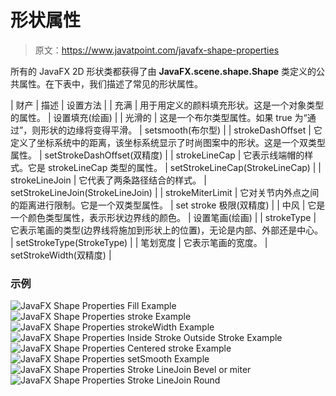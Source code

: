 # 形状属性

> 原文：<https://www.javatpoint.com/javafx-shape-properties>

所有的 JavaFX 2D 形状类都获得了由 **JavaFX.scene.shape.Shape** 类定义的公共属性。在下表中，我们描述了常见的形状属性。

| 财产 | 描述 | 设置方法 |
| 充满 | 用于用定义的颜料填充形状。这是一个对象<paint>类型的属性。</paint> | 设置填充(绘画) |
| 光滑的 | 这是一个布尔类型属性。如果 true 为“通过”，则形状的边缘将变得平滑。 | setsmooth(布尔型) |
| strokeDashOffset | 它定义了坐标系统中的距离，该坐标系统显示了时尚图案中的形状。这是一个双类型属性。 | setStrokeDashOffset(双精度) |
| strokeLineCap | 它表示线端帽的样式。它是 strokeLineCap 类型的属性。 | setStrokeLineCap(StrokeLineCap) |
| strokeLineJoin | 它代表了两条路径结合的样式。 | setStrokeLineJoin(StrokeLineJoin) |
| strokeMiterLimit | 它对关节内外点之间的距离进行限制。它是一个双类型属性。 | set stroke 极限(双精度) |
| 中风 | 它是一个颜色类型属性，表示形状边界线的颜色。 | 设置笔画(绘画) |
| strokeType | 它表示笔画的类型(边界线将施加到形状上的位置)，无论是内部、外部还是中心。 | setStrokeType(StrokeType) |
| 笔划宽度 | 它表示笔画的宽度。 | setStrokeWidth(双精度) |

### 示例

![JavaFX Shape Properties Fill Example](../img/bd8f7f95dde61059eeb14b650c1fb019.png)
![JavaFX Shape Properties stroke Example](../img/81cdce1494323a8604c02b770c76141f.png)
![JavaFX Shape Properties strokeWidth Example](../img/260abb059621c1b3568fb81b688dc663.png)
![JavaFX Shape Properties Inside Stroke Outside Stroke Example](../img/121f349aa30fab53ebd2304262f7997a.png)
![JavaFX Shape Properties Centered stroke Example](../img/7e16ffee242730c041093a8dc8b21abf.png)
![JavaFX Shape Properties setSmooth Example](../img/1c2a764a400ff79d1cded1af30da09ed.png)
![JavaFX Shape Properties Stroke LineJoin Bevel or miter](../img/2cf02d88f83978423a18564b17b6f12b.png)
![JavaFX Shape Properties Stroke LineJoin Round](../img/606cbc8eafbee0b8c015e5d4d749166b.png)